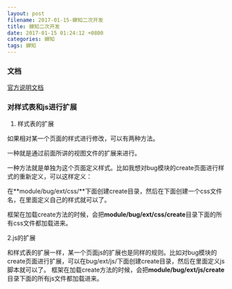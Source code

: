 ```yaml
---
layout: post
filename: 2017-01-15-蝉知二次开发
title: 蝉知二次开发
date: 2017-01-15 01:24:12 +0800
categories: 蝉知 
tags: 蝉知
---
```


### 文档

[官方说明文档](http://devel.cnezsoft.com/book/extension/basic-35.html)

### 对样式表和js进行扩展

1. 样式表的扩展

如果相对某一个页面的样式进行修改，可以有两种方法。

一种就是通过前面所讲的视图文件的扩展来进行。

一种方法就是单独为这个页面定义样式。比如我想对bug模块的create页面进行样式的重新定义，可以这样定义：

在**module/bug/ext/css/**下面创建create目录，然后在下面创建一个css文件名，在里面定义自己的样式就可以了。

框架在加载create方法的时候，会把**module/bug/ext/css/create**目录下面的所有css文件都加载进来。

2.js的扩展

和样式表的扩展一样，某一个页面js的扩展也是同样的规则。比如对bug模块的create页面进行扩展，可以在bug/ext/js/下面创建create目录，然后在里面定义js脚本就可以了。
框架在加载create方法的时候，会把**module/bug/ext/js/create**目录下面的所有js文件都加载进来。